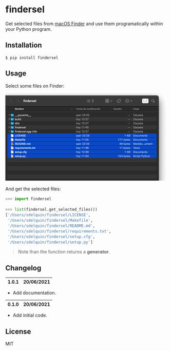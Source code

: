 # findersel

Get selected files from [macOS Finder](https://support.apple.com/HT201732) and use them programatically within your Python program.

## Installation

```console
$ pip install findersel
```

## Usage

Select some files on Finder:

![Finder screenshot](finder-screenshot.png)

And get the selected files:

```python
>>> import findersel

>>> list(findersel.get_selected_files())
['/Users/sdelquin/findersel/LICENSE',
 '/Users/sdelquin/findersel/Makefile',
 '/Users/sdelquin/findersel/README.md',
 '/Users/sdelquin/findersel/requirements.txt',
 '/Users/sdelquin/findersel/setup.cfg',
 '/Users/sdelquin/findersel/setup.py']
```

> Note than the function returns a **generator**.

## Changelog

| 1.0.1 | 20/06/2021 |
| ----- | ---------- |

- Add documentation.

| 0.1.0 | 20/06/2021 |
| ----- | ---------- |

- Add initial code.

## License

MIT
